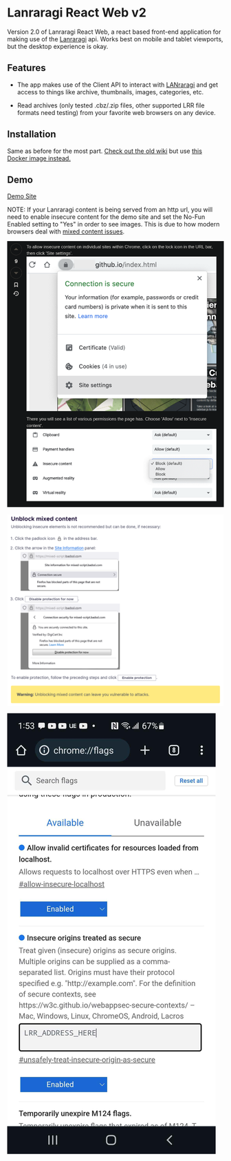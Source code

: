 # Lanraragi React Web v2

Version 2.0 of Lanraragi React Web, a react based front-end application for making use of the [Lanraragi](https://github.com/Difegue/LANraragi) api. Works best on mobile and tablet viewports, but the desktop experience is okay.

## Features

- The app makes use of the Client API to interact with [LANraragi](https://github.com/Difegue/LANraragi) and get access to things like archive, thumbnails, images, categories, etc.

- Read archives (only tested .cbz/.zip files, other supported LRR file formats need testing) from your favorite web browsers on any device.

## Installation

Same as before for the most part. [Check out the old wiki](https://github.com/hibikikuze4dan/lanraragi-react-web/wiki/Installation-and-Startup) but use [this Docker image instead.](https://hub.docker.com/r/persona4dan/lrr-react-v2)

## Demo

[Demo Site](https://lanraragi-react-web-v2.pages.dev/)

NOTE: If your Lanraragi content is being served from an http url, you will need to enable insecure content for the demo site and set the No-Fun Enabled setting to "Yes" in order to see images. This is due to how modern browsers deal with [mixed content issues](https://developer.mozilla.org/en-US/docs/Web/Security/Mixed_content#fixing_mixed_content_issues).

![enable_insecure_content_chrome](/img/enable_insecure_content_chrome.png)

![enable_insecure_content_firefox](/img/enable_insecure_content_firefox.png)

![enable_insecure_content_chrome_mobile](/img/enable_insecure_content_chrome_mobile.jpg)
